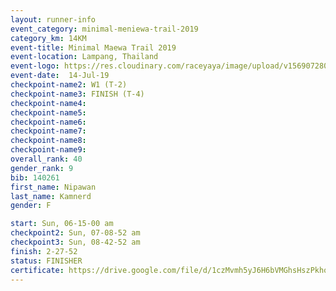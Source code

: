 ```yaml
---
layout: runner-info 
event_category: minimal-meniewa-trail-2019 
category_km: 14KM 
event-title: Minimal Maewa Trail 2019 
event-location: Lampang, Thailand 
event-logo: https://res.cloudinary.com/raceyaya/image/upload/v1569072805/logo/minimal-trail_ktnvsp.jpg 
event-date:  14-Jul-19 
checkpoint-name2: W1 (T-2) 
checkpoint-name3: FINISH (T-4) 
checkpoint-name4: 
checkpoint-name5: 
checkpoint-name6: 
checkpoint-name7: 
checkpoint-name8: 
checkpoint-name9: 
overall_rank: 40
gender_rank: 9
bib: 140261
first_name: Nipawan
last_name: Kamnerd
gender: F

start: Sun, 06-15-00 am
checkpoint2: Sun, 07-08-52 am
checkpoint3: Sun, 08-42-52 am
finish: 2-27-52
status: FINISHER
certificate: https://drive.google.com/file/d/1czMvmh5yJ6H6bVMGhsHszPkhovMrtLCp/view?usp=sharing
---
```

